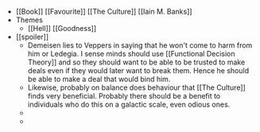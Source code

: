 - [[Book]] [[Favourite]] [[The Culture]] [[Iain M. Banks]]
- Themes
	- [[Hell]] [[Goodness]]
- [[spoiler]]
	- Demeisen lies to Veppers in saying that he won't come to harm from him or Ledegia. I sense minds should use [[Functional Decision Theory]] and so they should want to be able to be trusted to make deals even if they would later want to break them. Hence he should be able to make a deal that would bind him.
	- Likewise, probably on balance does behaviour that [[The Culture]] finds very beneficial. Probably there should be a benefit to individuals who do this on a galactic scale, even odious ones.
	-
	-